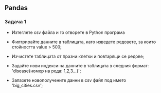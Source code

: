 ## Pandas
### Задача 1

- Изтеглете csv файла и го отворете в Python програма
- Филтрирайте данните в таблицата, като изведете редовете, за които стойността value > 500;

- Изчистете таблицата от празни клетки и повтарящи се редове;

- Задайте нови индекси на данните в таблицата в следния формат: 'disease{номер на реда: 1,2,3...}';

- Запазете новополучените данни в csv файл под името 'big_cities.csv';